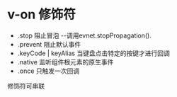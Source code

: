 # v-on 修饰符

- .stop  阻止冒泡  --调用evnet.stopPropagation().
- .prevent  阻止默认事件
- .keyCode | keyAlias  当键盘点击特定的按键才进行回调
- .native  监听组件根元素的原生事件
- .once    只触发一次回调

修饰符可串联